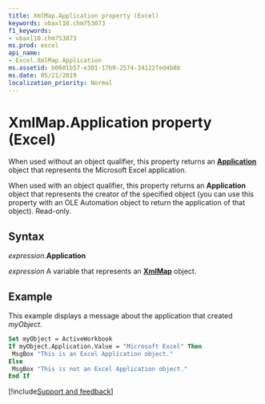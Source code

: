 ```yaml
---
title: XmlMap.Application property (Excel)
keywords: vbaxl10.chm753073
f1_keywords:
- vbaxl10.chm753073
ms.prod: excel
api_name:
- Excel.XmlMap.Application
ms.assetid: b0601b57-e301-17b9-2574-34122fed4b8b
ms.date: 05/21/2019
localization_priority: Normal
---
```



# XmlMap.Application property (Excel)

When used without an object qualifier, this property returns an **[Application](Excel.Application(object).md)** object that represents the Microsoft Excel application. 

When used with an object qualifier, this property returns an **Application** object that represents the creator of the specified object (you can use this property with an OLE Automation object to return the application of that object). Read-only.


## Syntax

_expression_.**Application**

_expression_ A variable that represents an **[XmlMap](Excel.XmlMap.md)** object.


## Example

This example displays a message about the application that created _myObject_.

```vb
Set myObject = ActiveWorkbook 
If myObject.Application.Value = "Microsoft Excel" Then 
 MsgBox "This is an Excel Application object." 
Else 
 MsgBox "This is not an Excel Application object." 
End If
```


[!include[Support and feedback](~/includes/feedback-boilerplate.md)]